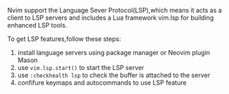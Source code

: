 Nvim support the Language Sever Protocol(LSP),which means it acts as a client to LSP servers and includes a Lua framework vim.lsp for building enhanced LSP tools.

To get LSP features,follow these steps:
1. install language servers using package manager or Neovim plugin Mason
2. use `vim.lsp.start()` to start the LSP server 
3. use `:checkhealth lsp` to check the buffer is attached to the server
4. confifure keymaps and autocommands to use LSP feature


